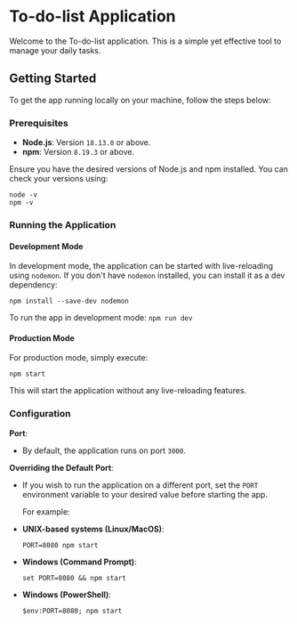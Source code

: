 # To-do-list Application

Welcome to the To-do-list application. This is a simple yet effective tool to manage your daily tasks.

## Getting Started

To get the app running locally on your machine, follow the steps below:

### Prerequisites

- **Node.js**: Version `18.13.0` or above.
- **npm**: Version `8.19.3` or above.

Ensure you have the desired versions of Node.js and npm installed. You can check your versions using:

```
node -v
npm -v
```

### Running the Application

#### Development Mode

In development mode, the application can be started with live-reloading using `nodemon`. If you don't have `nodemon` installed, you can install it as a dev dependency:

```
npm install --save-dev nodemon
```

To run the app in development mode:
```npm run dev```

#### Production Mode

For production mode, simply execute:

```npm start```

This will start the application without any live-reloading features.

### Configuration

**Port**:
- By default, the application runs on port `3000`.

**Overriding the Default Port**:
- If you wish to run the application on a different port, set the `PORT` environment variable to your desired value before starting the app.

  For example:
- **UNIX-based systems (Linux/MacOS)**:
  ```
  PORT=8080 npm start
  ```

- **Windows (Command Prompt)**:
  ```
  set PORT=8080 && npm start
  ```

- **Windows (PowerShell)**:
  ```
  $env:PORT=8080; npm start
  ```
